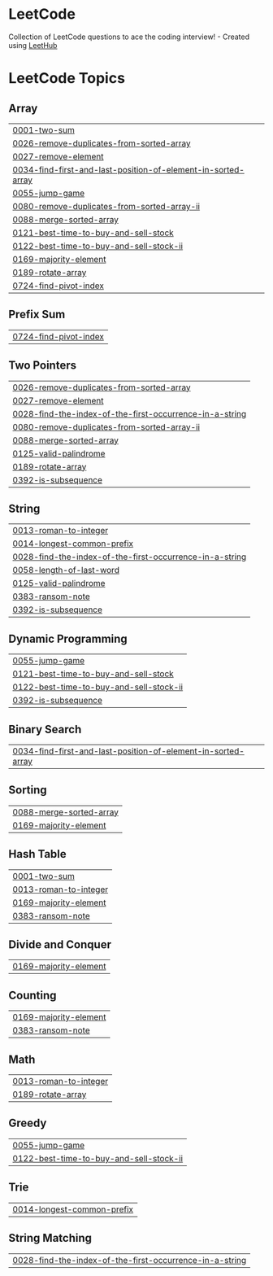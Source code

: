 # LeetCode
Collection of LeetCode questions to ace the coding interview! - Created using [LeetHub](https://github.com/QasimWani/LeetHub)

<!---LeetCode Topics Start-->
# LeetCode Topics
## Array
|  |
| ------- |
| [0001-two-sum](https://github.com/Minjoo522/LeetCode/tree/master/0001-two-sum) |
| [0026-remove-duplicates-from-sorted-array](https://github.com/Minjoo522/LeetCode/tree/master/0026-remove-duplicates-from-sorted-array) |
| [0027-remove-element](https://github.com/Minjoo522/LeetCode/tree/master/0027-remove-element) |
| [0034-find-first-and-last-position-of-element-in-sorted-array](https://github.com/Minjoo522/LeetCode/tree/master/0034-find-first-and-last-position-of-element-in-sorted-array) |
| [0055-jump-game](https://github.com/Minjoo522/LeetCode/tree/master/0055-jump-game) |
| [0080-remove-duplicates-from-sorted-array-ii](https://github.com/Minjoo522/LeetCode/tree/master/0080-remove-duplicates-from-sorted-array-ii) |
| [0088-merge-sorted-array](https://github.com/Minjoo522/LeetCode/tree/master/0088-merge-sorted-array) |
| [0121-best-time-to-buy-and-sell-stock](https://github.com/Minjoo522/LeetCode/tree/master/0121-best-time-to-buy-and-sell-stock) |
| [0122-best-time-to-buy-and-sell-stock-ii](https://github.com/Minjoo522/LeetCode/tree/master/0122-best-time-to-buy-and-sell-stock-ii) |
| [0169-majority-element](https://github.com/Minjoo522/LeetCode/tree/master/0169-majority-element) |
| [0189-rotate-array](https://github.com/Minjoo522/LeetCode/tree/master/0189-rotate-array) |
| [0724-find-pivot-index](https://github.com/Minjoo522/LeetCode/tree/master/0724-find-pivot-index) |
## Prefix Sum
|  |
| ------- |
| [0724-find-pivot-index](https://github.com/Minjoo522/LeetCode/tree/master/0724-find-pivot-index) |
## Two Pointers
|  |
| ------- |
| [0026-remove-duplicates-from-sorted-array](https://github.com/Minjoo522/LeetCode/tree/master/0026-remove-duplicates-from-sorted-array) |
| [0027-remove-element](https://github.com/Minjoo522/LeetCode/tree/master/0027-remove-element) |
| [0028-find-the-index-of-the-first-occurrence-in-a-string](https://github.com/Minjoo522/LeetCode/tree/master/0028-find-the-index-of-the-first-occurrence-in-a-string) |
| [0080-remove-duplicates-from-sorted-array-ii](https://github.com/Minjoo522/LeetCode/tree/master/0080-remove-duplicates-from-sorted-array-ii) |
| [0088-merge-sorted-array](https://github.com/Minjoo522/LeetCode/tree/master/0088-merge-sorted-array) |
| [0125-valid-palindrome](https://github.com/Minjoo522/LeetCode/tree/master/0125-valid-palindrome) |
| [0189-rotate-array](https://github.com/Minjoo522/LeetCode/tree/master/0189-rotate-array) |
| [0392-is-subsequence](https://github.com/Minjoo522/LeetCode/tree/master/0392-is-subsequence) |
## String
|  |
| ------- |
| [0013-roman-to-integer](https://github.com/Minjoo522/LeetCode/tree/master/0013-roman-to-integer) |
| [0014-longest-common-prefix](https://github.com/Minjoo522/LeetCode/tree/master/0014-longest-common-prefix) |
| [0028-find-the-index-of-the-first-occurrence-in-a-string](https://github.com/Minjoo522/LeetCode/tree/master/0028-find-the-index-of-the-first-occurrence-in-a-string) |
| [0058-length-of-last-word](https://github.com/Minjoo522/LeetCode/tree/master/0058-length-of-last-word) |
| [0125-valid-palindrome](https://github.com/Minjoo522/LeetCode/tree/master/0125-valid-palindrome) |
| [0383-ransom-note](https://github.com/Minjoo522/LeetCode/tree/master/0383-ransom-note) |
| [0392-is-subsequence](https://github.com/Minjoo522/LeetCode/tree/master/0392-is-subsequence) |
## Dynamic Programming
|  |
| ------- |
| [0055-jump-game](https://github.com/Minjoo522/LeetCode/tree/master/0055-jump-game) |
| [0121-best-time-to-buy-and-sell-stock](https://github.com/Minjoo522/LeetCode/tree/master/0121-best-time-to-buy-and-sell-stock) |
| [0122-best-time-to-buy-and-sell-stock-ii](https://github.com/Minjoo522/LeetCode/tree/master/0122-best-time-to-buy-and-sell-stock-ii) |
| [0392-is-subsequence](https://github.com/Minjoo522/LeetCode/tree/master/0392-is-subsequence) |
## Binary Search
|  |
| ------- |
| [0034-find-first-and-last-position-of-element-in-sorted-array](https://github.com/Minjoo522/LeetCode/tree/master/0034-find-first-and-last-position-of-element-in-sorted-array) |
## Sorting
|  |
| ------- |
| [0088-merge-sorted-array](https://github.com/Minjoo522/LeetCode/tree/master/0088-merge-sorted-array) |
| [0169-majority-element](https://github.com/Minjoo522/LeetCode/tree/master/0169-majority-element) |
## Hash Table
|  |
| ------- |
| [0001-two-sum](https://github.com/Minjoo522/LeetCode/tree/master/0001-two-sum) |
| [0013-roman-to-integer](https://github.com/Minjoo522/LeetCode/tree/master/0013-roman-to-integer) |
| [0169-majority-element](https://github.com/Minjoo522/LeetCode/tree/master/0169-majority-element) |
| [0383-ransom-note](https://github.com/Minjoo522/LeetCode/tree/master/0383-ransom-note) |
## Divide and Conquer
|  |
| ------- |
| [0169-majority-element](https://github.com/Minjoo522/LeetCode/tree/master/0169-majority-element) |
## Counting
|  |
| ------- |
| [0169-majority-element](https://github.com/Minjoo522/LeetCode/tree/master/0169-majority-element) |
| [0383-ransom-note](https://github.com/Minjoo522/LeetCode/tree/master/0383-ransom-note) |
## Math
|  |
| ------- |
| [0013-roman-to-integer](https://github.com/Minjoo522/LeetCode/tree/master/0013-roman-to-integer) |
| [0189-rotate-array](https://github.com/Minjoo522/LeetCode/tree/master/0189-rotate-array) |
## Greedy
|  |
| ------- |
| [0055-jump-game](https://github.com/Minjoo522/LeetCode/tree/master/0055-jump-game) |
| [0122-best-time-to-buy-and-sell-stock-ii](https://github.com/Minjoo522/LeetCode/tree/master/0122-best-time-to-buy-and-sell-stock-ii) |
## Trie
|  |
| ------- |
| [0014-longest-common-prefix](https://github.com/Minjoo522/LeetCode/tree/master/0014-longest-common-prefix) |
## String Matching
|  |
| ------- |
| [0028-find-the-index-of-the-first-occurrence-in-a-string](https://github.com/Minjoo522/LeetCode/tree/master/0028-find-the-index-of-the-first-occurrence-in-a-string) |
<!---LeetCode Topics End-->